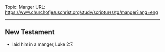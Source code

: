 Topic: Manger
URL: https://www.churchofjesuschrist.org/study/scriptures/tg/manger?lang=eng

---

## New Testament

- laid him in a manger, Luke 2:7.

